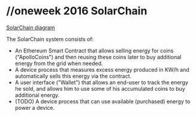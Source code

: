 # //oneweek 2016 SolarChain

[SolarChain diagram](https://raw.githubusercontent.com/tomconte/tomconte.github.io/master/images/ApolloChain.png)

The SolarChain system consists of:

- An Ethereum Smart Contract that allows selling energy for coins ("ApolloCoins") and then reusing these coins later to buy additional energy from the grid when needed.
- A device process that measures excess energy produced in KW/h and automatically sells this energy via the contract.
- A user interface ("Wallet") that allows an end-user to track the energy he sold, and allows him to use some of his accumulated coins to buy additional energy.
- (TODO) A device process that can use available (purchased) energy to power a device.
